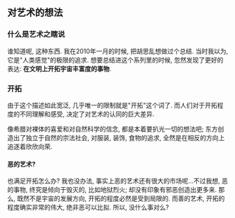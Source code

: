 ## 对艺术的想法 ##

### 什么是艺术之瞎说 ###

谁知道呢, 这种东西. 我在2010年一月的时候, 把胡思乱想做过个总结. 当时我以为, 它是"人类感觉"的极限的追求. 想要总结进这个系列里的时候, 忽然发现了更好的表达: **在文明上开拓宇宙丰富度的事物**.

### 开拓 ###

由于这个描述如此宽泛, 几乎唯一的限制就是"开拓"这个词了. 而人们对于开拓程度的不同理解和感受, 决定了对艺术的认同的巨大差异.

像希腊对裸体的喜爱和对自然科学的信念, 都是本着要扒光一切的想法吧; 东方创造出了独立于自然的宗法社会, 对服装, 装饰, 食物的追求, 全然是在相反的方向上追逐着欣欣向荣.

#### 恶的艺术? ####

也满足开拓怎么办? 我也没办法, 事实上恶的艺术还有很大的市场呢...不过我想, 恶的事物, 终究是倾向于毁灭的, 比如地狱烈火; 却没有印象有邪恶创造出更多来. 那么, 既然不是宇宙的发展方向, 开拓的程度必然是受到局限的. 而善的艺术, 开拓的程度确实非常的伟大, 绝非恶可以比拟. 所以, 没什么事对么? 
 

